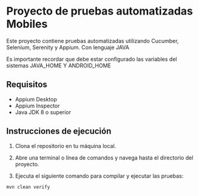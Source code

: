 # Proyecto de pruebas automatizadas Mobiles

Este proyecto contiene pruebas automatizadas utilizando Cucumber, Selenium, Serenity y Appium. Con lenguaje JAVA

Es importante recordar que debe estar configurado las variables del sistemas JAVA_HOME Y ANDROID_HOME

## Requisitos

- Appium Desktop
- Appium Inspector 
- Java JDK 8 o superior

## Instrucciones de ejecución

1. Clona el repositorio en tu máquina local.

2. Abre una terminal o línea de comandos y navega hasta el directorio del proyecto.

3. Ejecuta el siguiente comando para compilar y ejecutar las pruebas:

``````
mvn clean verify
``````
